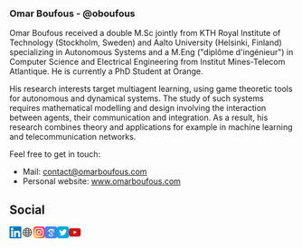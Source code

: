 <!--
**oboufous/oboufous** is a ✨ _special_ ✨ repository because its `README.md` (this file) appears on your GitHub profile.
Here are some ideas to get you started:
- 🔭 I’m currently working on ...
- 🌱 I’m currently learning ...
- 👯 I’m looking to collaborate on ...
- 🤔 I’m looking for help with ...
- 💬 Ask me about ...
- 📫 How to reach me: ...
- 😄 Pronouns: ...
- ⚡ Fun fact: ...
-->


### Omar Boufous - @oboufous

Omar Boufous received a double M.Sc jointly from KTH Royal Institute of Technology (Stockholm, Sweden) and Aalto University (Helsinki, Finland) specializing in Autonomous Systems and a M.Eng ("diplôme d'ingénieur") in Computer Science and Electrical Engineering from Institut Mines-Telecom Atlantique. He is currently a PhD Student at Orange.

His research interests target multiagent learning, using game theoretic tools for autonomous and dynamical systems. The study of such systems requires mathematical modelling and design involving the interaction between agents, their communication and integration. As a result, his research combines theory and applications for example in machine learning and telecommunication networks.

Feel free to get in touch:
* Mail: contact@omarboufous.com
* Personal website: www.omarboufous.com


 <!--  [![Omar's GitHub stats](https://github-readme-stats.vercel.app/api?username=oboufous)](https://github.com/oboufous/github-readme-stats) -->

## Social
<a href="https://www.linkedin.com/in/omar-boufous/"><img align="left" src="https://raw.githubusercontent.com/oboufous/oboufous/main/images/linkedin.svg" alt="Omar Boufous | LinkedIn" width="21px"/></a>
<a href="https://omarboufous.com"><img align="left" src="https://raw.githubusercontent.com/oboufous/oboufous/main/images/website.svg" alt="Omar Boufous | Website" width="21px"/></a>
<a href="https://instagram.com/omar.skrt"><img align="left" src="https://raw.githubusercontent.com/oboufous/oboufous/main/images/instagram.svg" alt="Omar Boufous | Instagram" width="21px"/></a>
<a href="https://scholar.google.com/citations?user=cDeJ1xcAAAAJ&hl=en&oi=ao"><img align="left" src="https://raw.githubusercontent.com/oboufous/oboufous/main/images/scholar.svg" alt="Omar Boufous | Scholar" width="21px"/></a>
<a href="https://twitter.com/Omar91931789/"><img align="left" src="https://raw.githubusercontent.com/oboufous/oboufous/main/images/twitter.svg" alt="Omar Boufous | Twitter" width="21px"/></a>
<a href="https://www.youtube.com/channel/UCQ7H9JdTD0xciEgd1XlJ-vw/videos/"><img align="left" src="https://raw.githubusercontent.com/oboufous/oboufous/main/images/youtube.svg" alt="Omar Boufous | Youtube" width="21px"/></a>
</br>
